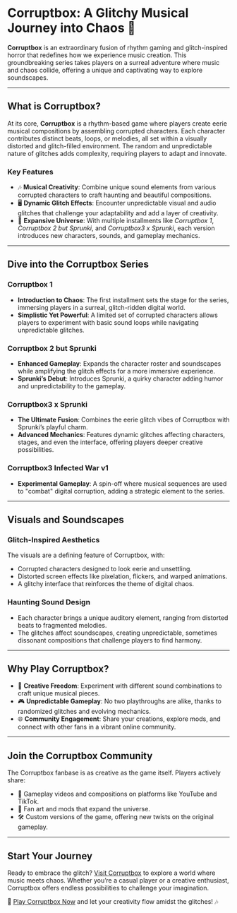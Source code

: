 # Corruptbox: A Glitchy Musical Journey into Chaos 🎵

**Corruptbox** is an extraordinary fusion of rhythm gaming and glitch-inspired horror that redefines how we experience music creation. This groundbreaking series takes players on a surreal adventure where music and chaos collide, offering a unique and captivating way to explore soundscapes.

---

## **What is Corruptbox?**

At its core, **Corruptbox** is a rhythm-based game where players create eerie musical compositions by assembling corrupted characters. Each character contributes distinct beats, loops, or melodies, all set within a visually distorted and glitch-filled environment. The random and unpredictable nature of glitches adds complexity, requiring players to adapt and innovate.

### **Key Features**
- 🎶 **Musical Creativity**: Combine unique sound elements from various corrupted characters to craft haunting and beautiful compositions.
- 🖥️ **Dynamic Glitch Effects**: Encounter unpredictable visual and audio glitches that challenge your adaptability and add a layer of creativity.
- 🌟 **Expansive Universe**: With multiple installments like *Corruptbox 1*, *Corruptbox 2 but Sprunki*, and *Corruptbox3 x Sprunki*, each version introduces new characters, sounds, and gameplay mechanics.

---

## **Dive into the Corruptbox Series**

### **Corruptbox 1**
- **Introduction to Chaos**: The first installment sets the stage for the series, immersing players in a surreal, glitch-ridden digital world.
- **Simplistic Yet Powerful**: A limited set of corrupted characters allows players to experiment with basic sound loops while navigating unpredictable glitches.

### **Corruptbox 2 but Sprunki**
- **Enhanced Gameplay**: Expands the character roster and soundscapes while amplifying the glitch effects for a more immersive experience.
- **Sprunki’s Debut**: Introduces Sprunki, a quirky character adding humor and unpredictability to the gameplay.

### **Corruptbox3 x Sprunki**
- **The Ultimate Fusion**: Combines the eerie glitch vibes of Corruptbox with Sprunki’s playful charm.
- **Advanced Mechanics**: Features dynamic glitches affecting characters, stages, and even the interface, offering players deeper creative possibilities.

### **Corruptbox3 Infected War v1**
- **Experimental Gameplay**: A spin-off where musical sequences are used to "combat" digital corruption, adding a strategic element to the series.

---

## **Visuals and Soundscapes**

### **Glitch-Inspired Aesthetics**
The visuals are a defining feature of Corruptbox, with:
- Corrupted characters designed to look eerie and unsettling.
- Distorted screen effects like pixelation, flickers, and warped animations.
- A glitchy interface that reinforces the theme of digital chaos.

### **Haunting Sound Design**
- Each character brings a unique auditory element, ranging from distorted beats to fragmented melodies.
- The glitches affect soundscapes, creating unpredictable, sometimes dissonant compositions that challenge players to find harmony.

---

## **Why Play Corruptbox?**
- 🎨 **Creative Freedom**: Experiment with different sound combinations to craft unique musical pieces.
- 🎮 **Unpredictable Gameplay**: No two playthroughs are alike, thanks to randomized glitches and evolving mechanics.
- 🌐 **Community Engagement**: Share your creations, explore mods, and connect with other fans in a vibrant online community.

---

## **Join the Corruptbox Community**

The Corruptbox fanbase is as creative as the game itself. Players actively share:
- 🎥 Gameplay videos and compositions on platforms like YouTube and TikTok.
- 🎨 Fan art and mods that expand the universe.
- 🛠️ Custom versions of the game, offering new twists on the original gameplay.

---

## **Start Your Journey**

Ready to embrace the glitch? [Visit Corruptbox](https://corruptbox.co/) to explore a world where music meets chaos. Whether you’re a casual player or a creative enthusiast, Corruptbox offers endless possibilities to challenge your imagination.

🔗 [Play Corruptbox Now](https://corruptbox.co/) and let your creativity flow amidst the glitches! 🎶

